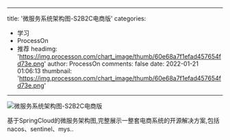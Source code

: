 
---
title: '微服务系统架构图-S2B2C电商版'
categories: 
 - 学习
 - ProcessOn
 - 推荐
headimg: 'https://img.processon.com/chart_image/thumb/60e68a7f1efad457654fd73e.png'
author: ProcessOn
comments: false
date: 2022-01-21 01:06:13
thumbnail: 'https://img.processon.com/chart_image/thumb/60e68a7f1efad457654fd73e.png'
---

<div>   
<img class="thumb" alt="微服务系统架构图-S2B2C电商版" src="https://img.processon.com/chart_image/thumb/60e68a7f1efad457654fd73e.png" referrerpolicy="no-referrer">
<p>基于SpringCloud的微服务架构图,完整展示一整套电商系统的开源解决方案,包括nacos、sentinel、mys..</p>  
</div>
            